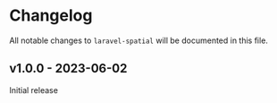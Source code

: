 # Changelog

All notable changes to `laravel-spatial` will be documented in this file.

## v1.0.0 - 2023-06-02

Initial release
